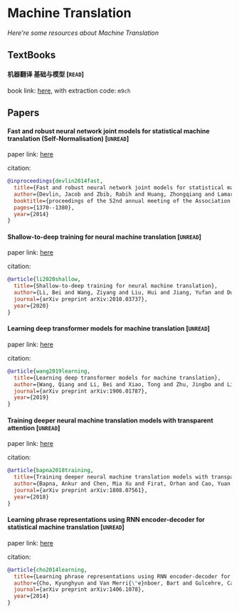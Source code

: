 # Machine Translation
*Here're some resources about Machine Translation*


## TextBooks

#### 机器翻译 基础与模型 [`READ`]
book link: [here](https://pan.baidu.com/s/1VE4vLUMdpjxTqUj3G9KvQg), with extraction code: `m9ch`



## Papers


#### Fast and robust neural network joint models for statistical machine translation (Self-Normalisation) [`UNREAD`]

paper link: [here](https://aclanthology.org/P14-1129.pdf)

citation: 
```bibtex
@inproceedings{devlin2014fast,
  title={Fast and robust neural network joint models for statistical machine translation},
  author={Devlin, Jacob and Zbib, Rabih and Huang, Zhongqiang and Lamar, Thomas and Schwartz, Richard and Makhoul, John},
  booktitle={proceedings of the 52nd annual meeting of the Association for Computational Linguistics (Volume 1: Long Papers)},
  pages={1370--1380},
  year={2014}
}
```


#### Shallow-to-deep training for neural machine translation [`UNREAD`]

paper link: [here](https://arxiv.org/pdf/2010.03737)

citation: 
```bibtex
@article{li2020shallow,
  title={Shallow-to-deep training for neural machine translation},
  author={Li, Bei and Wang, Ziyang and Liu, Hui and Jiang, Yufan and Du, Quan and Xiao, Tong and Wang, Huizhen and Zhu, Jingbo},
  journal={arXiv preprint arXiv:2010.03737},
  year={2020}
}
```
    


#### Learning deep transformer models for machine translation [`UNREAD`]

paper link: [here](https://arxiv.org/pdf/1906.01787)

citation: 
```bibtex
@article{wang2019learning,
  title={Learning deep transformer models for machine translation},
  author={Wang, Qiang and Li, Bei and Xiao, Tong and Zhu, Jingbo and Li, Changliang and Wong, Derek F and Chao, Lidia S},
  journal={arXiv preprint arXiv:1906.01787},
  year={2019}
}
```
    

#### Training deeper neural machine translation models with transparent attention [`UNREAD`]

paper link: [here](https://arxiv.org/pdf/1808.07561.pdf)

citation: 
```bibtex
@article{bapna2018training,
  title={Training deeper neural machine translation models with transparent attention},
  author={Bapna, Ankur and Chen, Mia Xu and Firat, Orhan and Cao, Yuan and Wu, Yonghui},
  journal={arXiv preprint arXiv:1808.07561},
  year={2018}
}
```
    

#### Learning phrase representations using RNN encoder-decoder for statistical machine translation [`UNREAD`]

paper link: [here](https://arxiv.org/pdf/1406.1078.pdf)

citation: 
```bibtex
@article{cho2014learning,
  title={Learning phrase representations using RNN encoder-decoder for statistical machine translation},
  author={Cho, Kyunghyun and Van Merri{\"e}nboer, Bart and Gulcehre, Caglar and Bahdanau, Dzmitry and Bougares, Fethi and Schwenk, Holger and Bengio, Yoshua},
  journal={arXiv preprint arXiv:1406.1078},
  year={2014}
}
```
    